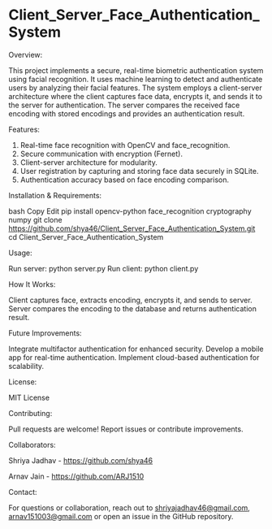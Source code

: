 # Client_Server_Face_Authentication_System

Overview:

This project implements a secure, real-time biometric authentication system using facial recognition. It uses machine learning to detect and authenticate users by analyzing their facial features. The system employs a client-server architecture where the client captures face data, encrypts it, and sends it to the server for authentication. The server compares the received face encoding with stored encodings and provides an authentication result.

Features:

1. Real-time face recognition with OpenCV and face_recognition.
2. Secure communication with encryption (Fernet).
3. Client-server architecture for modularity.
4. User registration by capturing and storing face data securely in SQLite.
5. Authentication accuracy based on face encoding comparison.

Installation & Requirements:

bash
Copy
Edit
pip install opencv-python face_recognition cryptography numpy
git clone https://github.com/shya46/Client_Server_Face_Authentication_System.git
cd Client_Server_Face_Authentication_System

Usage:

Run server: python server.py
Run client: python client.py

How It Works:

Client captures face, extracts encoding, encrypts it, and sends to server.
Server compares the encoding to the database and returns authentication result.

Future Improvements:

Integrate multifactor authentication for enhanced security.
Develop a mobile app for real-time authentication.
Implement cloud-based authentication for scalability.

License:

MIT License

Contributing:

Pull requests are welcome! Report issues or contribute improvements.

Collaborators:

Shriya Jadhav - https://github.com/shya46

Arnav Jain - https://github.com/ARJ1510

Contact:

For questions or collaboration, reach out to shriyajadhav46@gmail.com, arnav151003@gmail.com or open an issue in the GitHub repository.

